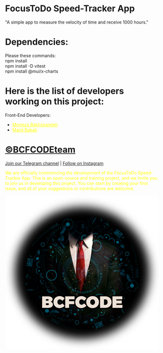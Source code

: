 # FocusToDo Speed-Tracker App

"A simple app to measure the velocity of time and receive 1000 hours."

# Dependencies: 
Please these commands:<br> 
npm install<br>
npm install -D vitest<br>
npm install @mui/x-charts<br>

# Here is the list of developers working on this project:

Front-End Developers:
- <a href="https://www.linkedin.com/in/morteza-bakhshandeh-813598260/" style="color: yellow;">Morteza Bakhshandeh</a>
- <a href="https://www.linkedin.com/in/majid-babak-aab039156/" style="color: yellow;">Majid Babak</a>

# [©BCFCODEteam](https://github.com/BCFCODE)
[Join our Telegram channel](https://t.me/BCFCODE) | [Follow on Instagram](https://www.instagram.com/bcfcodeteam/?igshid=MzRlODBiNWFlZA%3D%3D)

<span style="color: yellow;">We are officially commencing the development of the FocusToDo Speed-Tracker App. This is an open-source and training project, and we invite you to join us in developing this project. You can start by creating your first issue, and all of your suggestions or contributions are welcome.</span>

<p align="center">
  <a href="https://github.com/BCFCODE">
    <img src="assets/BCFCODE-LOGO.png" alt="BCFCODE LOGO">
  </a>
</p>


















